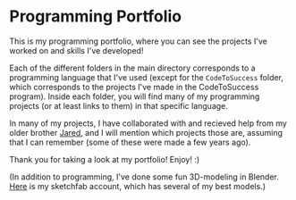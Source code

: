 # Programming Portfolio

This is my programming portfolio, where you can see the projects I've worked on and skills I've developed!

Each of the different folders in the main directory corresponds to a programming language that I've used (except for the `CodeToSuccess` folder, which corresponds to the projects I've made in the CodeToSuccess program). Inside each folder, you will find many of my programming projects (or at least links to them) in that specific language.

In many of my projects, I have collaborated with and recieved help from my older brother [Jared](https://github.com/jaredly), and I will mention which projects those are, assuming that I can remember (some of these were made a few years ago).

Thank you for taking a look at my portfolio! Enjoy! :)

(In addition to programming, I've done some fun 3D-modeling in Blender. [Here](https://sketchfab.com/shadowfire168) is my sketchfab account, which has several of my best models.)
